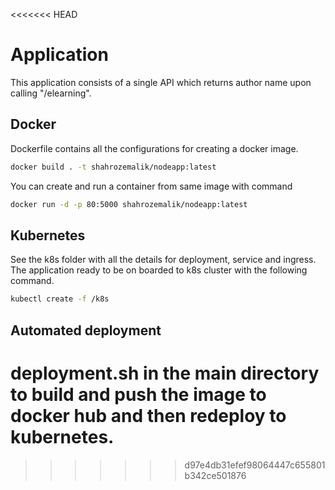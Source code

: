 <<<<<<< HEAD
# Application

This application consists of a single API which returns author name upon calling "/elearning".

## Docker

Dockerfile contains all the configurations for creating a docker image.

```bash
docker build . -t shahrozemalik/nodeapp:latest
```
You can create and run a container from same image with command

```bash
docker run -d -p 80:5000 shahrozemalik/nodeapp:latest
```

## Kubernetes

See the k8s folder with all the details for deployment, service and ingress. The application ready to be on boarded to k8s cluster with the following command.

```bash
kubectl create -f /k8s
```

## Automated deployment
deployment.sh in the main directory to build and push the image to docker hub and then redeploy to kubernetes.
=======

>>>>>>> d97e4db31efef98064447c655801b342ce501876
